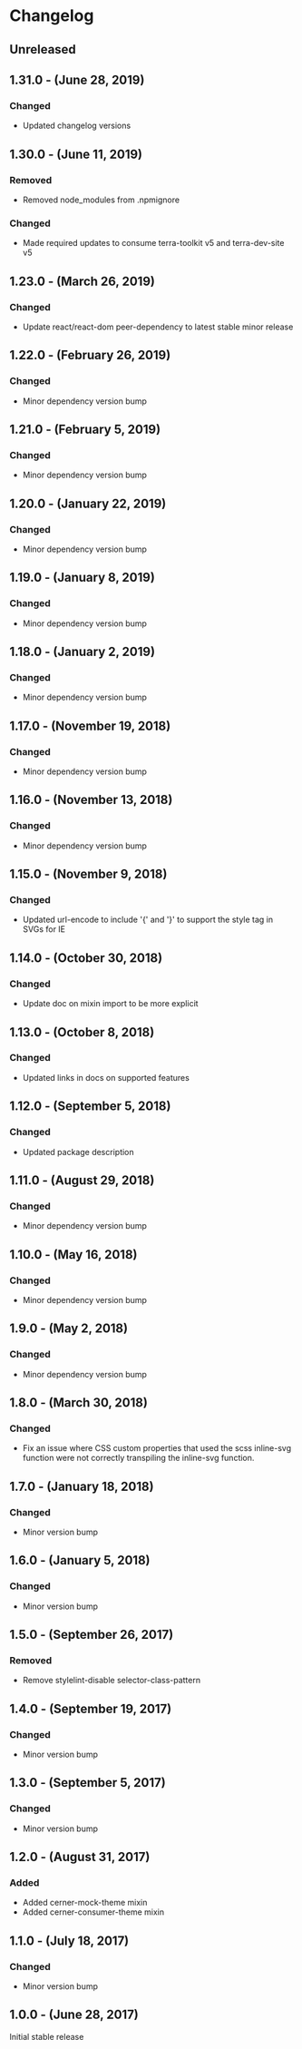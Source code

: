 Changelog
=========

Unreleased
----------

1.31.0 - (June 28, 2019)
------------------
### Changed
* Updated changelog versions

1.30.0 - (June 11, 2019)
------------------
### Removed
* Removed node_modules from .npmignore

### Changed
* Made required updates to consume terra-toolkit v5 and terra-dev-site v5

1.23.0 - (March 26, 2019)
------------------
### Changed
* Update react/react-dom peer-dependency to latest stable minor release

1.22.0 - (February 26, 2019)
------------------
### Changed
* Minor dependency version bump

1.21.0 - (February 5, 2019)
------------------
### Changed
* Minor dependency version bump

1.20.0 - (January 22, 2019)
------------------
### Changed
* Minor dependency version bump

1.19.0 - (January 8, 2019)
------------------
### Changed
* Minor dependency version bump

1.18.0 - (January 2, 2019)
------------------
### Changed
* Minor dependency version bump

1.17.0 - (November 19, 2018)
------------------
### Changed
* Minor dependency version bump

1.16.0 - (November 13, 2018)
------------------
### Changed
* Minor dependency version bump

1.15.0 - (November 9, 2018)
------------------
### Changed
* Updated url-encode to include '{' and '}' to support the style tag in SVGs for IE

1.14.0 - (October 30, 2018)
------------------
### Changed
* Update doc on mixin import to be more explicit

1.13.0 - (October 8, 2018)
------------------
### Changed
* Updated links in docs on supported features

1.12.0 - (September 5, 2018)
------------------
### Changed
* Updated package description

1.11.0 - (August 29, 2018)
------------------
### Changed
* Minor dependency version bump

1.10.0 - (May 16, 2018)
------------------
### Changed
* Minor dependency version bump

1.9.0 - (May 2, 2018)
------------------
### Changed
* Minor dependency version bump

1.8.0 - (March 30, 2018)
------------------
### Changed
* Fix an issue where CSS custom properties that used the scss inline-svg function were not correctly transpiling the inline-svg function.

1.7.0 - (January 18, 2018)
------------------
### Changed
* Minor version bump

1.6.0 - (January 5, 2018)
------------------
### Changed
* Minor version bump

1.5.0 - (September 26, 2017)
------------------
### Removed
* Remove stylelint-disable selector-class-pattern

1.4.0 - (September 19, 2017)
------------------
### Changed
* Minor version bump

1.3.0 - (September 5, 2017)
------------------
### Changed
* Minor version bump

1.2.0 - (August 31, 2017)
------------------
### Added
* Added cerner-mock-theme mixin
* Added cerner-consumer-theme mixin

1.1.0 - (July 18, 2017)
------------------
### Changed
* Minor version bump

1.0.0 - (June 28, 2017)
------------------
Initial stable release
